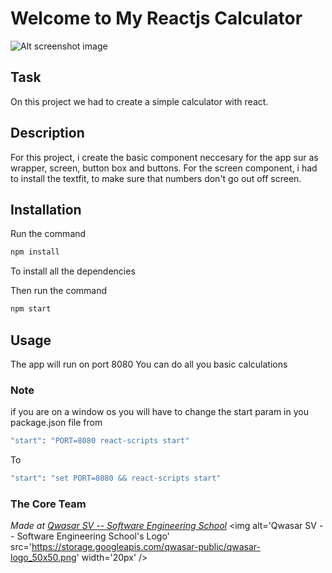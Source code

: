 # Welcome to My Reactjs Calculator

![Alt screenshot image](image\screenshot_calculator.png)

## Task
On this project we had to create a simple calculator with react.

## Description
For this project, i create the basic component neccesary for the app sur as wrapper, screen, button box and buttons. For the screen component, 
i had to install the textfit, to make sure that numbers don't go out off screen.

## Installation
Run the command 
```bash
npm install
```
To install all the dependencies 

Then run the command 
```bash 
npm start
```

## Usage
The app will run on port 8080
You can do all you basic calculations 

### Note
if you are on a window os you will have to change the start param in you package.json file from

```bash
"start": "PORT=8080 react-scripts start"
```

To
```bash
"start": "set PORT=8080 && react-scripts start"
```


### The Core Team


<span><i>Made at <a href='https://qwasar.io'>Qwasar SV -- Software Engineering School</a></i></span>
<span><img alt='Qwasar SV -- Software Engineering School's Logo' src='https://storage.googleapis.com/qwasar-public/qwasar-logo_50x50.png' width='20px' /></span>
